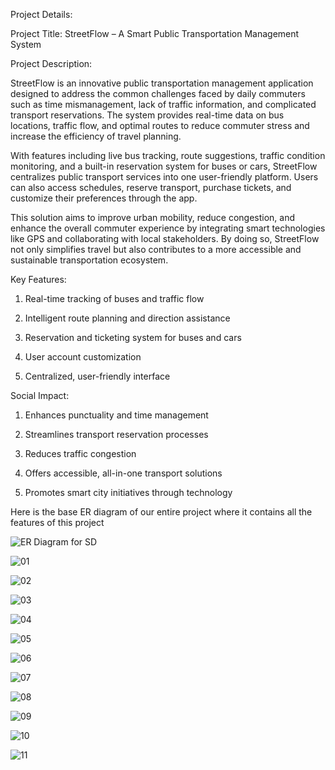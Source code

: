 Project Details:

Project Title: StreetFlow – A Smart Public Transportation Management System

Project Description:

StreetFlow is an innovative public transportation management application designed to address the common challenges faced by daily commuters such as time mismanagement, lack of traffic information, and complicated transport reservations. The system provides real-time data on bus locations, traffic flow, and optimal routes to reduce commuter stress and increase the efficiency of travel planning.

With features including live bus tracking, route suggestions, traffic condition monitoring, and a built-in reservation system for buses or cars, StreetFlow centralizes public transport services into one user-friendly platform. Users can also access schedules, reserve transport, purchase tickets, and customize their preferences through the app.

This solution aims to improve urban mobility, reduce congestion, and enhance the overall commuter experience by integrating smart technologies like GPS and collaborating with local stakeholders. By doing so, StreetFlow not only simplifies travel but also contributes to a more accessible and sustainable transportation ecosystem.

Key Features:

1. Real-time tracking of buses and traffic flow

2. Intelligent route planning and direction assistance

3. Reservation and ticketing system for buses and cars

4. User account customization

5. Centralized, user-friendly interface

Social Impact:

1. Enhances punctuality and time management

2. Streamlines transport reservation processes

3. Reduces traffic congestion

4. Offers accessible, all-in-one transport solutions

5. Promotes smart city initiatives through technology

Here is the base ER diagram of our entire project where it contains all the features of this project

![ER Diagram for SD](https://github.com/user-attachments/assets/881f4ccc-ac8b-4b2f-ac3f-879fe7b5ee44)

![01](https://github.com/user-attachments/assets/5c1a352a-a0da-43ed-8f2c-3b095e55952a)

![02](https://github.com/user-attachments/assets/fa180684-5bfa-4c81-864d-7d11ce198288)

![03](https://github.com/user-attachments/assets/8800e52b-d2d2-43d1-918f-f90306c46f9d)

![04](https://github.com/user-attachments/assets/d3d06a81-4ef0-43af-b87b-a4075f632ce7)

![05](https://github.com/user-attachments/assets/978f1618-aab3-4727-ae7a-c057fcdbcb04)

![06](https://github.com/user-attachments/assets/9c6a7fd7-7c68-443e-8687-861e826b45c2)

![07](https://github.com/user-attachments/assets/6d8a002b-56fb-4514-8e91-9fe973add4bd)

![08](https://github.com/user-attachments/assets/f7b3ad15-ca8d-4aeb-8ce9-47d42e4032a5)

![09](https://github.com/user-attachments/assets/630d5547-6057-4bff-adb4-fa07e52a56fa)

![10](https://github.com/user-attachments/assets/47700ad6-d7fa-409b-a37f-3e00932bd08b)

![11](https://github.com/user-attachments/assets/20579b20-c065-4c76-8aac-a833613eb0b1)

